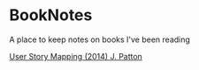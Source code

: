 # BookNotes
A place to keep notes on books I've been reading

[User Story Mapping (2014) J. Patton](UserStoryMapping.md)

